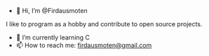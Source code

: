 - 👋 Hi, I’m @Firdausmoten

 I like to program as a hobby and
 contribute to open source projects.

- 🌱 I’m currently learning C
- 📫 How to reach me: firdausmoten@gmail.com

<!---
Firdausmoten/Firdausmoten is a ✨ special ✨ repository because its `README.md` (this file) appears on your GitHub profile.
You can click the Preview link to take a look at your changes.
--->
